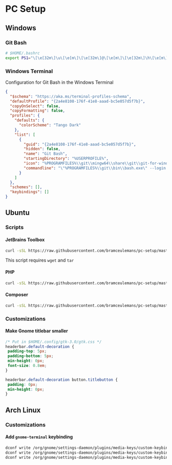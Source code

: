 # PC Setup

## Windows

### Git Bash

```bash
# $HOME/.bashrc
export PS1="\[\e[32m\]\u\[\e[m\]\[\e[32m\]@\[\e[m\]\[\e[32m\]\h\[\e[m\] \[\e[33m\]\w\[\e[m\]\[\e[36m\]\`__git_ps1\`\[\e[m\] "
```

### Windows Terminal

Configuration for Git Bash in the Windows Terminal 

```json
{
  "$schema": "https://aka.ms/terminal-profiles-schema",
  "defaultProfile": "{2a4e8108-176f-41e8-aaad-bc5e057d5f7b}",
  "copyOnSelect": false,
  "copyFormatting": false,
  "profiles": {
    "defaults": {
      "colorScheme": "Tango Dark"
    },
    "list": [
      {
        "guid": "{2a4e8108-176f-41e8-aaad-bc5e057d5f7b}",
        "hidden": false,
        "name": "Git Bash",
        "startingDirectory": "%USERPROFILE%",
        "icon": "%PROGRAMFILES%\\git\\mingw64\\share\\git\\git-for-windows.ico",
        "commandline": "\"%PROGRAMFILES%\\git\\bin\\bash.exe\" --login -i -l"
      }
    ]
  },
  "schemes": [],
  "keybindings": []
}
```

## Ubuntu

### Scripts

#### JetBrains Toolbox

```bash
curl -sSL https://raw.githubusercontent.com/bramceulemans/pc-setup/master/ubuntu/install-jetbrains-toolbox | bash
```

This script requires `wget` and `tar`

#### PHP

```bash
curl -sSL https://raw.githubusercontent.com/bramceulemans/pc-setup/master/ubuntu/install-php | bash
```

#### Composer

```bash
curl -sSL https://raw.githubusercontent.com/bramceulemans/pc-setup/master/ubuntu/install-composer | bash
```

### Customizations

#### Make Gnome titlebar smaller

```css
/* Put in $HOME/.config/gtk-3.0/gtk.css */
headerbar.default-decoration {
 padding-top: 5px;
 padding-bottom: 5px;
 min-height: 0px;
 font-size: 0.8em;
}

headerbar.default-decoration button.titlebutton {
 padding: 0px;
 min-height: 0px;
}
```

## Arch Linux

### Customizations

#### Add `gnome-terminal` keybinding

```bash
dconf write /org/gnome/settings-daemon/plugins/media-keys/custom-keybindings/custom0/name "'Gnome Terminal'"
dconf write /org/gnome/settings-daemon/plugins/media-keys/custom-keybindings/custom0/command "'gnome-terminal'"
dconf write /org/gnome/settings-daemon/plugins/media-keys/custom-keybindings/custom0/binding "'<Primary><Alt>t'"

